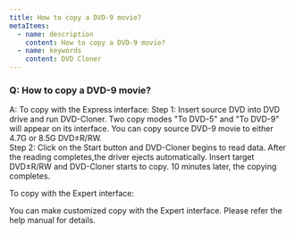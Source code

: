 ```yaml
---
title: How to copy a DVD-9 movie?
metaItems:
  - name: description
    content: How to copy a DVD-9 movie?
  - name: keywords
    content: DVD Cloner
---
```


### Q: How to copy a DVD-9 movie?

A:
To copy with the Express interface:
Step 1: Insert source DVD into DVD drive and run DVD-Cloner. Two copy modes "To DVD-5" and "To DVD-9" will appear on its interface. You can copy source DVD-9 movie to either 4.7G or 8.5G DVD±R/RW.  
Step 2: Click on the Start button and DVD-Cloner begins to read data. After the reading completes,the driver ejects automatically. Insert target DVD±R/RW and DVD-Cloner starts to copy. 10 minutes later, the copying completes.

To copy with the Expert interface:

You can make customized copy with the Expert interface. Please refer the help manual for details.